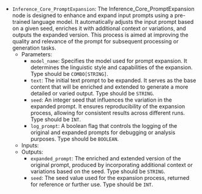 - `Inference_Core_PromptExpansion`: The Inference_Core_PromptExpansion node is designed to enhance and expand input prompts using a pre-trained language model. It automatically adjusts the input prompt based on a given seed, enriches it with additional context or variations, and outputs the expanded version. This process is aimed at improving the quality and relevance of the prompt for subsequent processing or generation tasks.
    - Parameters:
        - `model_name`: Specifies the model used for prompt expansion. It determines the linguistic style and capabilities of the expansion. Type should be `COMBO[STRING]`.
        - `text`: The initial text prompt to be expanded. It serves as the base content that will be enriched and extended to generate a more detailed or varied output. Type should be `STRING`.
        - `seed`: An integer seed that influences the variation in the expanded prompt. It ensures reproducibility of the expansion process, allowing for consistent results across different runs. Type should be `INT`.
        - `log_prompt`: A boolean flag that controls the logging of the original and expanded prompts for debugging or analysis purposes. Type should be `BOOLEAN`.
    - Inputs:
    - Outputs:
        - `expanded_prompt`: The enriched and extended version of the original prompt, produced by incorporating additional context or variations based on the seed. Type should be `STRING`.
        - `seed`: The seed value used for the expansion process, returned for reference or further use. Type should be `INT`.
